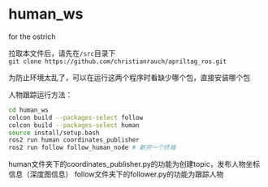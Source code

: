 # human_ws
for the ostrich

拉取本文件后，请先在`/src`目录下<br>
`git clone https://github.com/christianrauch/apriltag_ros.git`

为防止环境太乱了，可以在运行这两个程序时看缺少哪个包，直接安装哪个包

人物跟踪运行方法：
```bash
cd human_ws
colcon build --packages-select follow
colcon build --packages-select human
source install/setup.bash
ros2 run human coordinates_publisher
ros2 run follow follow_human_node # 新开一个终端
```

human文件夹下的coordinates_publisher.py的功能为创建topic，发布人物坐标信息（深度图信息）
follow文件夹下的follower.py的功能为跟踪人物